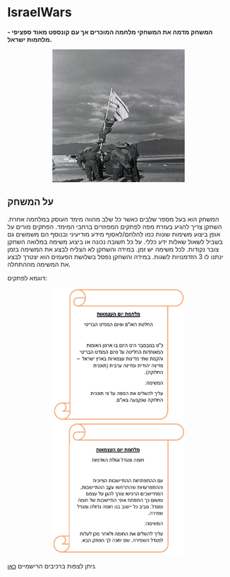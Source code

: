 # IsraelWars

**המשחק מדמה את המשחקי מלחמה  המוכרים אך עם קונספט מאוד ספציפי - מלחמות ישראל.** 

<p align="center">
 <img
   src="/images/Raising_the_Ink_Flag.jpg"
   alt="Raising_the_Ink_Flag"
   title="Raising_the_Ink_Flag"
   style="display: inline-block; width: 300px; height: 300px; margin-left: auto; margin-right: auto;">
 </p>

## על המשחק
המשחק הוא בעל מספר שלבים כאשר כל שלב מהווה מימד העוסק במלחמה אחרת. השחקן צריך להגיע בעזרת מפה לפתקים המפוזרים ברחבי המימד. הפתקים מורים על אופן ביצוע משימות שונות כמו להלחם/לאסוף מידע מודיעיני ובנוסף הם משמשים גם בשביל לשאול שאלות ידע כללי. על כל תשובה נכונה או ביצוע משימה במלואה השחקן צובר נקודות. לכל משימה יש זמן. במידה והשחקן לא הצליח לבצע את המשימה בזמן ינתנו לו 3 הזדמנויות לשגות. במידה והשחקן נפסל בשלושת הפעמים הוא יצטרך לבצע את המשימה מההתחלה.

דוגמא לפתקים:
<p align="center">
 <img
   src="/images/mission2.png"
   alt="Raising_the_Ink_Flag"
   title="Raising_the_Ink_Flag"
   style="display: inline-block; width: 300px; height: 300px; margin-left: auto; margin-right: auto;">
 <img
   src="/images/mission1.png"
   alt="Raising_the_Ink_Flag"
   title="Raising_the_Ink_Flag"
   style="display: inline-block; width: 300px; height: 300px; margin-left: auto; margin-right: auto;">
 </p>

ניתן לצפות ברכיבים הרישמיים [כאן](https://github.com/Game-Dev-RDA/IsraelWars/blob/main/formal-elements.md).
